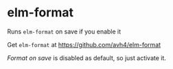 # elm-format

Runs `elm-format` on save if you enable it

Get `elm-format` at https://github.com/avh4/elm-format

*Format on save* is disabled as default, so just activate it.
